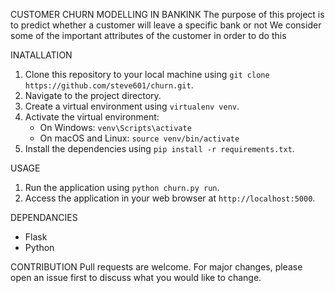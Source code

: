 CUSTOMER CHURN MODELLING IN BANKINK
 The purpose of this project is to predict whether a customer will leave a specific bank or not
 We consider some of the important attributes of the customer in order to do this

  INATALLATION
1. Clone this repository to your local machine using `git clone https://github.com/steve601/churn.git`.
2. Navigate to the project directory.
3. Create a virtual environment using `virtualenv venv`.
4. Activate the virtual environment:
    - On Windows: `venv\Scripts\activate`
    - On macOS and Linux: `source venv/bin/activate`
5. Install the dependencies using `pip install -r requirements.txt`.

USAGE
1. Run the application using `python churn.py run`.
2. Access the application in your web browser at `http://localhost:5000`.

DEPENDANCIES
- Flask
- Python

CONTRIBUTION
Pull requests are welcome. For major changes, please open an issue first to discuss what you would like to change.
